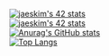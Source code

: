 [![jaeskim's 42 stats](https://badge42.herokuapp.com/api/stats/hsabir?darkmode=false&cursus=C%20Piscine)](https://github.com/JaeSeoKim/badge42)\
[![jaeskim's 42 stats](https://badge42.herokuapp.com/api/stats/hsabir?darkmode=false)](https://github.com/JaeSeoKim/badge42)\
[![Anurag's GitHub stats](https://github-readme-stats.vercel.app/api?username=1mthe0wl&show_icons=true&theme=radical)](https://github.com/anuraghazra/github-readme-stats)\
[![Top Langs](https://github-readme-stats.vercel.app/api/top-langs/?username=1mthe0wl&layout=4)](https://github.com/anuraghazra/github-readme-stats)
